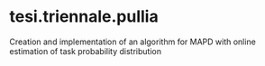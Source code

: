 # tesi.triennale.pullia
Creation and implementation of an algorithm for MAPD with online estimation of task probability distribution
